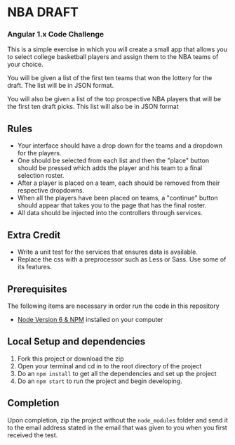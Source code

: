 # NBA DRAFT
### Angular 1.x Code Challenge



This is a simple exercise in which you will create a small app that allows you to select college basketball players and assign them to the NBA teams of your choice.

You will be given a list of the first ten teams that won the lottery for the draft. The list will be in JSON format.

You will also be given a list of the top prospective NBA players that will be the first ten draft picks. This list will also be in JSON format

## Rules
- Your interface should have a drop down for the teams and a dropdown for the players.
- One should be selected from each list and then the "place" button should be pressed which adds the player and his team to a final selection roster.
- After a player is placed on a team, each should be removed from their respective dropdowns.
- When all the players have been placed on teams, a "continue" button should appear that takes you to the page that has the final roster.
- All data should be injected into the controllers through services.

## Extra Credit
- Write a unit test for the services that ensures data is available.
- Replace the css with a preprocessor such as Less or Sass. Use some of its features.

## Prerequisites

The following items are necessary in order run the code in this repository

- [Node Version 6 & NPM](http://nodejs.org) installed on your computer

## Local Setup and dependencies

1. Fork this project or download the zip
2. Open your terminal and cd in to the root directory of the project
3. Do an ```npm install``` to get all the dependencies and set up the project
4. Do an ```npm start``` to run the project and begin developing.

## Completion

Upon completion, zip the project without the ```node_modules``` folder and send it to the email address stated in the email that was given to you when you first received the test.
